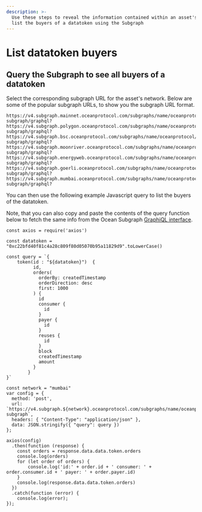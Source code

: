 ```yaml
---
description: >-
  Use these steps to reveal the information contained within an asset's DID and
  list the buyers of a datatoken using the Subgraph
---
```


# List datatoken buyers

## Query the Subgraph to see all buyers of a datatoken

Select the corresponding subgraph URL for the asset's network. Below are some of the popular subgraph URLs, to show you the subgraph URL format.

```
https://v4.subgraph.mainnet.oceanprotocol.com/subgraphs/name/oceanprotocol/ocean-subgraph/graphql?
https://v4.subgraph.polygon.oceanprotocol.com/subgraphs/name/oceanprotocol/ocean-subgraph/graphql?
https://v4.subgraph.bsc.oceanprotocol.com/subgraphs/name/oceanprotocol/ocean-subgraph/graphql?
https://v4.subgraph.moonriver.oceanprotocol.com/subgraphs/name/oceanprotocol/ocean-subgraph/graphql?
https://v4.subgraph.energyweb.oceanprotocol.com/subgraphs/name/oceanprotocol/ocean-subgraph/graphql?
https://v4.subgraph.goerli.oceanprotocol.com/subgraphs/name/oceanprotocol/ocean-subgraph/graphql?
https://v4.subgraph.mumbai.oceanprotocol.com/subgraphs/name/oceanprotocol/ocean-subgraph/graphql?
```

You can then use the following example Javascript query to list the buyers of the datatoken.

Note, that you can also copy and paste the contents of the query function below to fetch the same info from the Ocean Subgraph [GraphiQL interface](https://v4.subgraph.mainnet.oceanprotocol.com/subgraphs/name/oceanprotocol/ocean-subgraph/graphql).&#x20;

```runkit  nodeVersion="18.x.x"
const axios = require('axios')

const datatoken = "0xc22bfd40f81c4a28c809f80d05070b95a11829d9".toLowerCase()

const query = `{ 
    token(id : "${datatoken}")  {
          id,
          orders(
            orderBy: createdTimestamp
            orderDirection: desc
            first: 1000
          ) {
            id
            consumer {
              id
            }
            payer {
              id
            }
            reuses {
              id
            }
            block
            createdTimestamp
            amount
          }
        }
}`

const network = "mumbai"
var config = {
  method: 'post',
  url: `https://v4.subgraph.${network}.oceanprotocol.com/subgraphs/name/oceanprotocol/ocean-subgraph`,
  headers: { "Content-Type": "application/json" },
  data: JSON.stringify({ "query": query })
};

axios(config)
  .then(function (response) {
    const orders = response.data.data.token.orders
    console.log(orders)
    for (let order of orders) {
        console.log('id:' + order.id + ' consumer: ' + order.consumer.id + ' payer: ' + order.payer.id)
    }
    console.log(response.data.data.token.orders)
  })
  .catch(function (error) {
    console.log(error);
});

```

